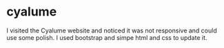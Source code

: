 # cyalume

I visited the Cyalume website and noticed it was not responsive and could use some polish. 
I used bootstrap and simpe html and css to update it.

